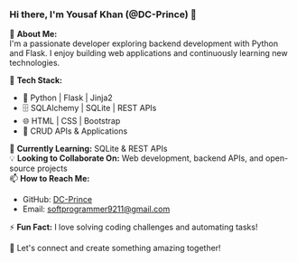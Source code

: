 ### Hi there, I'm Yousaf Khan (@DC-Prince) 👋  

🔹 **About Me:**  
I'm a passionate developer exploring backend development with Python and Flask. I enjoy building web applications and continuously learning new technologies.  

🔹 **Tech Stack:**  
- 🐍 Python | Flask | Jinja2  
- 🗄️ SQLAlchemy | SQLite | REST APIs  
- 🌐 HTML | CSS | Bootstrap  
- 🔄 CRUD APIs & Applications  

🌱 **Currently Learning:** SQLite & REST APIs  
💡 **Looking to Collaborate On:** Web development, backend APIs, and open-source projects  
📫 **How to Reach Me:**  
  - GitHub: [DC-Prince](https://github.com/DC-Prince)  
  - Email: softprogrammer9211@gmail.com  

⚡ **Fun Fact:** I love solving coding challenges and automating tasks!  

🚀 Let's connect and create something amazing together!  
